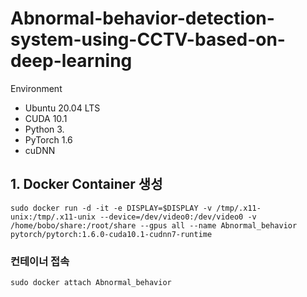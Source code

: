 # Abnormal-behavior-detection-system-using-CCTV-based-on-deep-learning

Environment
- Ubuntu 20.04 LTS
- CUDA 10.1
- Python 3.
- PyTorch 1.6
- cuDNN 

## 1. Docker Container 생성
```
sudo docker run -d -it -e DISPLAY=$DISPLAY -v /tmp/.x11-unix:/tmp/.x11-unix --device=/dev/video0:/dev/video0 -v /home/bobo/share:/root/share --gpus all --name Abnormal_behavior pytorch/pytorch:1.6.0-cuda10.1-cudnn7-runtime
```

### 컨테이너 접속
```
sudo docker attach Abnormal_behavior
```

